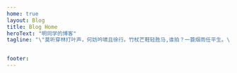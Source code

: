 ```yaml
---
home: true
layout: Blog
title: Blog Home
heroText: "明同学的博客"
tagline: "\"莫听穿林打叶声，何妨吟啸且徐行。竹杖芒鞋轻胜马,谁拍？一蓑烟雨任平生。\n料峭春风吹酒醒，微冷，山头斜照却相迎。回首向来萧瑟处，归去，也无风雨也无晴。\""


footer: 
---
```

